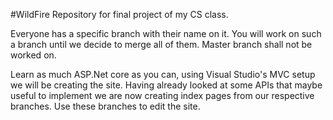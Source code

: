 #WildFire
Repository for final project of my CS class.

Everyone has a specific branch with their name on it. You will work on such a branch until we decide to merge all of them. Master branch shall not be worked on.

Learn as much ASP.Net core as you can, using Visual Studio's MVC setup we will be creating the site. Having already looked at some APIs that maybe useful to implement we are now creating index pages from our respective branches. Use these branches to edit the site. 
